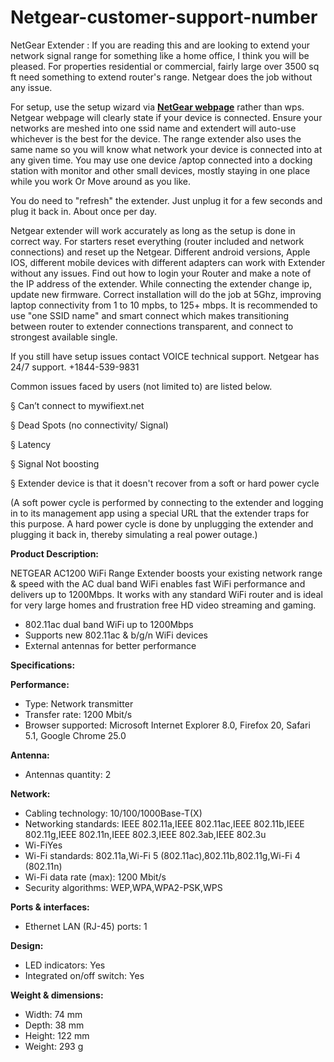 # Netgear-customer-support-number

NetGear Extender  : If you are reading this and are looking to extend your network signal range for something like a home office, I think you will be pleased. For properties residential or commercial, fairly large over 3500 sq ft need something to extend router's range. Netgear does the job without any issue.

For setup, use the setup wizard via <b><a href="https://iguruservices.com/support">NetGear webpage</a></b> rather than wps. Netgear webpage will clearly state if your device is connected. Ensure your networks are meshed into one ssid name and extendert will auto-use whichever is the best for the device. The range extender also uses the same name so you will know what network your device is connected into at any given time. You may use one device /aptop connected into a docking station with monitor and other small devices, mostly staying in one place while you work Or Move around as you like.

You do need to "refresh" the extender. Just unplug it for a few seconds and plug it back in. About once per day.

Netgear extender will work accurately as long as the setup is done in correct way. For starters reset everything (router included and network connections) and reset up the Netgear. Different android versions, Apple IOS, different mobile devices with different adapters can work with Extender without any issues.  Find out how to login your Router and make a note of the IP address of the extender. While connecting the extender change ip, update new firmware. Correct installation will do the job at 5Ghz, improving laptop connectivity from 1 to 10 mpbs, to 125+ mbps. It is recommended to use  "one SSID name" and smart connect which makes transitioning between router to extender connections transparent, and connect to strongest available single.

If you still have setup issues  contact VOICE technical support. Netgear has 24/7 support. +1844-539-9831

Common issues faced by users (not limited to) are listed below.

§  Can’t connect to mywifiext.net

§  Dead Spots (no connectivity/ Signal)

§  Latency

§  Signal Not boosting

§  Extender device is that it doesn't recover from a soft or hard power cycle

(A soft power cycle is performed by connecting to the extender and logging in to its management app using a special URL that the extender traps for this purpose. A hard power cycle is done by unplugging the extender and plugging it back in, thereby simulating a real power outage.)

 

<b>Product Description:</b>

NETGEAR AC1200 WiFi Range Extender boosts your existing network range & speed with the AC dual band WiFi enables fast WiFi performance and delivers up to 1200Mbps. It works with any standard WiFi router and is ideal for very large homes and frustration free HD video streaming and gaming.

- 802.11ac dual band WiFi up to 1200Mbps
- Supports new 802.11ac & b/g/n WiFi devices
- External antennas for better performance


<b>Specifications:</b>

<b>Performance:</b>
- Type: Network transmitter
- Transfer rate: 1200 Mbit/s
- Browser supported: Microsoft Internet Explorer 8.0, Firefox 20, Safari 5.1, Google Chrome 25.0

<b>Antenna:</b>
- Antennas quantity: 2

<b>Network:</b>
- Cabling technology: 10/100/1000Base-T(X)
- Networking standards: IEEE 802.11a,IEEE 802.11ac,IEEE 802.11b,IEEE 802.11g,IEEE 802.11n,IEEE 802.3,IEEE 802.3ab,IEEE 802.3u
- Wi-FiYes
- Wi-Fi standards: 802.11a,Wi-Fi 5 (802.11ac),802.11b,802.11g,Wi-Fi 4 (802.11n)
- Wi-Fi data rate (max): 1200 Mbit/s
- Security algorithms: WEP,WPA,WPA2-PSK,WPS

<b>Ports & interfaces:</b>
- Ethernet LAN (RJ-45) ports: 1

<b>Design:</b>
- LED indicators: Yes
- Integrated on/off switch: Yes

<b>Weight & dimensions:</b>
- Width: 74 mm
- Depth: 38 mm
- Height: 122 mm
- Weight: 293 g
